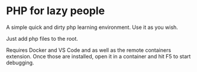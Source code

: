 # PHP for lazy people

A simple quick and dirty php learning environment. Use it as you wish.

Just add php files to the root. 

Requires Docker and VS Code and as well as the remote containers extension. Once those are installed, open it in a container and hit F5 to start debugging.
